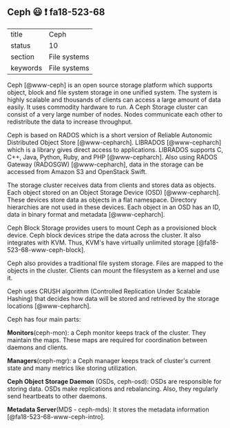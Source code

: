 ## Ceph :smiley: :exclamation: fa18-523-68


|          |              |
| -------- | ------------ |
| title    | Ceph         | 
| status   | 10           |
| section  | File systems |
| keywords | File systems |


Ceph [@www-ceph] is an open source storage platform which supports object, block
and file system storage in one unified system. The system is highly scalable and 
thousands of clients can access a large amount of data easily. It uses commodity
hardware to run.  A Ceph Storage cluster can consist of a very large number of 
nodes. Nodes communicate each other to redistribute the data to increase 
throughput. 

Ceph is based on RADOS which is a short version of Reliable Autonomic 
Distributed Object Store [@www-cepharch]. LIBRADOS [@www-cepharch] which is a library
gives direct access to applications. LIBRADOS supports C, C++, Java, Python, 
Ruby, and PHP [@www-cepharch]. Also using RADOS Gateway (RADOSGW) [@www-cepharch], 
data in the storage can be accessed from Amazon S3 and OpenStack Swift. 

The storage cluster receives data from clients and stores data as objects. 
Each object stored on an Object Storage Device (OSD) [@www-cepharch]. These devices
store data as objects in a flat namespace. Directory hierarchies are not used in
these devices. Each object in an OSD has an ID, data in binary format and 
metadata [@www-cepharch].

Ceph Block Storage provides users to mount Ceph as a provisioned block device. 
Ceph block devices stripe the data across the cluster. It also integrates with 
KVM. Thus, KVM's have virtually unlimited storage [@fa18-523-68-www-ceph-block].

Ceph also provides a traditional file system storage. Files are mapped to the 
objects in the cluster. Clients can mount the filesystem as a kernel and use it. 

Ceph uses CRUSH algorithm (Controlled Replication Under Scalable Hashing) that 
decides how data will be stored and retrieved by the storage locations [@www-cepharch].

Ceph has four main parts:

__Monitors__(ceph-mon): a Ceph monitor keeps track of the cluster. They maintain
the maps. These maps are required for coordination between daemons and clients.

__Managers__(ceph-mgr): a Ceph manager keeps track of cluster's current state 
and many metrics like storing utilization.

__Ceph Object Storage Daemon__ (OSDs, ceph-osd): OSDs are responsible for 
storing data. OSDs make replications and rebalancing. Also, they regularly send 
heartbeats to other daemons.

__Metadata Server__(MDS - ceph-mds): It stores the metadata information [@fa18-523-68-www-ceph-intro].

